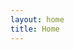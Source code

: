 ```yaml
---
layout: home
title: Home
---
```

<meta name="msvalidate.01" content="2AA31F57F3381D1DC6997B5B9EAB332A" />
